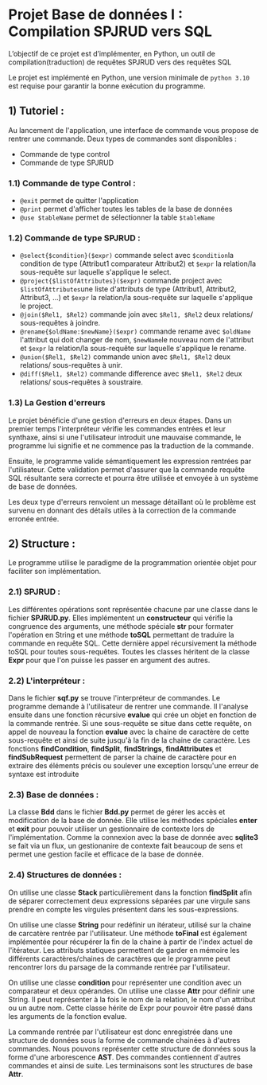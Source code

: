 # Projet Base de données I : Compilation SPJRUD vers SQL
L’objectif de ce projet est d’implémenter, en Python, un outil de compilation(traduction) de requêtes SPJRUD vers des requêtes SQL

Le projet est implémenté en Python, une version minimale de `python 3.10` est requise pour garantir la bonne exécution du programme.

## 1) Tutoriel :

Au lancement de l'application, une interface de commande vous propose de rentrer une commande. Deux types de commandes sont disponibles : 

- Commande de type control
- Commande de type SPJRUD

### 1.1) Commande de type Control :

- `@exit` permet de quitter l'application
- `@print` permet d'afficher toutes les tables de la base de données
- `@use $tableName` permet de sélectionner la table `$tableName`

### 1.2) Commande de type SPJRUD :

- `@select{$condition}($expr)` commande select avec `$condition`la condition de type (Attribut1 comparateur Attribut2) et `$expr` la relation/la sous-requête sur laquelle s'applique le select.
- `@project{$listOfAttributes}($expr)` commande project avec `$listOfAttributes`une liste d'attributs de type (Attribut1, Attribut2, Attribut3, ...) et `$expr` la relation/la sous-requête sur laquelle s'applique le project.
- `@join($Rel1, $Rel2)` commande join avec `$Rel1, $Rel2` deux relations/ sous-requêtes à joindre.
- `@rename{$oldName:$newName}($expr)` commande rename avec `$oldName` l'attribut qui doit changer de nom, `$newName`le nouveau nom de l'attribut et `$expr` la relation/la sous-requête sur laquelle s'applique le rename.
- `@union($Rel1, $Rel2)` commande union avec `$Rel1, $Rel2` deux relations/ sous-requêtes à unir.
- `@diff($Rel1, $Rel2)` commande difference avec `$Rel1, $Rel2` deux relations/ sous-requêtes à soustraire.

### 1.3) La Gestion d'erreurs 

Le projet bénéficie d'une gestion d'erreurs en deux étapes.
Dans un premier temps l'interpréteur vérifie les commandes entrées et leur synthaxe, ainsi si une l'utilisateur introduit une mauvaise commande, le programme lui signifie et ne commence pas la traduction de la commande.

Ensuite, le programme valide sémantiquement les expression rentrées par l'utilisateur. Cette validation permet d'assurer que la commande requête SQL résultante sera correcte et pourra être utilisée et envoyée à un système de base de données. 

Les deux type d'erreurs renvoient un message détaillant où le problème est survenu en donnant des détails utiles à la correction de la commande erronée entrée.


## 2) Structure :

Le programme utilise le paradigme de la programmation orientée objet pour faciliter son
implémentation. 

### 2.1) SPJRUD :

Les différentes opérations sont représentée chacune par une classe dans le fichier __SPJRUD.py__. Elles implémentent
un __constructeur__ qui vérifie la congruence des arguments, une méthode spéciale __str__
pour formater l'opération en String et une méthode __toSQL__ permettant de traduire la
commande en requête SQL. Cette dernière appel récursivement la méthode toSQL pour toutes
sous-requêtes. Toutes les classes héritent de la classe __Expr__ pour que l'on puisse les passer en argument des autres.

### 2.2) L'interpréteur :

Dans le fichier __sqf.py__ se trouve l'interpréteur de commandes. Le programme demande à l'utilisateur de rentrer une commande. Il l'analyse ensuite dans une fonction récursive  __evalue__ qui crée un objet en fonction de la commande rentrée. Si une sous-requête se situe dans cette requête, on appel de nouveau la fonction __evalue__ avec la chaine de caractère
de cette sous-requête et ainsi de suite jusqu'à la fin de la chaine de caractère. Les fonctions __findCondition__, __findSplit__, __findStrings__, __findAttributes__ et __findSubRequest__ permettent de parser la chaine de caractère pour en extraire des éléments précis ou soulever une exception lorsqu'une erreur de syntaxe est introduite

### 2.3) Base de données :

La classe __Bdd__ dans le fichier __Bdd.py__ permet de gérer les accès et modification de la base de donnée. Elle utilise 
les méthodes spéciales __enter__ et __exit__ pour pouvoir utiliser un gestionnaire de contexte lors de l'implémentation. 
Comme la connexion avec la base de donnée avec __sqlite3__ se fait via un flux, un gestionanire de contexte fait beaucoup de sens 
et permet une gestion facile et efficace de la base de donnée.

### 2.4) Structures de données :

On utilise une classe __Stack__ particulièrement dans la fonction __findSplit__ afin de séparer correctement deux expressions séparées par une virgule
sans prendre en compte les virgules présentent dans les sous-expressions. 

On utilise une classe __String__ pour redéfinir un itérateur, utilisé sur la chaine de carcatère rentrée par l'utilisateur. 
Une méthode __toFinal__ est également implémentée pour récupérer la fin de la chaine à partir de l'index actuel de l'itérateur. 
Les attributs statiques permettent de garder en mémoire les différents caractères/chaines de caractères que le programme peut 
rencontrer lors du parsage de la commande rentrée par l'utilisateur. 

On utilise une classe __condition__ pour représenter une condition avec un comparateur et deux opérandes. 
On utilise une classe __Attr__ pour définir une String. Il peut représenter à la fois le nom de la relation, le nom 
d'un attribut ou un autre nom. Cette classe hérite de Expr pour pouvoir être passé dans les arguments de la fonction evalue.

La commande rentrée par l'utilisateur est donc enregistrée dans une structure de données sous la forme de commande chainées à d'autres commandes. 
Nous pouvons représenter cette structure de données sous la forme d'une arborescence __AST__. Des commandes contiennent d'autres commandes et ainsi de suite.
Les terminaisons sont les structures de base __Attr__.
